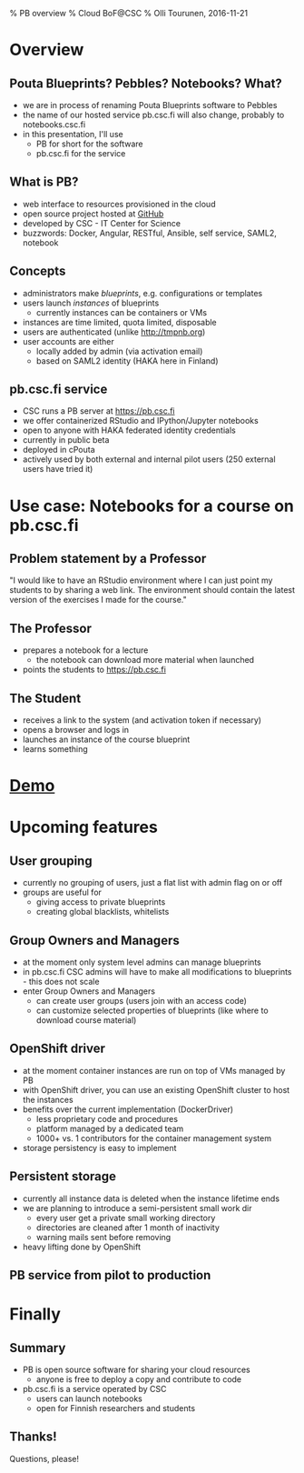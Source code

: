 % PB overview
% Cloud BoF@CSC
% Olli Tourunen, 2016-11-21

# Overview

## Pouta Blueprints? Pebbles? Notebooks? What? 

- we are in process of renaming Pouta Blueprints software to Pebbles
- the name of our hosted service pb.csc.fi will also change, probably to notebooks.csc.fi
- in this presentation, I'll use 
    - PB for short for the software
    - pb.csc.fi for the service

## What is PB?

- web interface to resources provisioned in the cloud
- open source project hosted at [GitHub](https://github.com/CSC-IT-Center-for-Science/pouta-blueprints)
- developed by CSC - IT Center for Science 
- buzzwords: Docker, Angular, RESTful, Ansible, self service, SAML2, notebook

## Concepts

- administrators make _blueprints_, e.g. configurations or templates
- users launch _instances_ of blueprints
    - currently instances can be containers or VMs
- instances are time limited, quota limited, disposable
- users are authenticated (unlike http://tmpnb.org)
- user accounts are either
    - locally added by admin (via activation email)
    - based on SAML2 identity (HAKA here in Finland)

## pb.csc.fi service

- CSC runs a PB server at https://pb.csc.fi
- we offer containerized RStudio and IPython/Jupyter notebooks
- open to anyone with HAKA federated identity credentials
- currently in public beta
- deployed in cPouta
- actively used by both external and internal pilot users (250 external users have tried it)

# Use case: Notebooks for a course on pb.csc.fi

## Problem statement by a Professor 

"I would like to have an RStudio environment where I can just point my
students to by sharing a web link. The environment should contain the latest
version of the exercises I made for the course."
 
## The Professor 

- prepares a notebook for a lecture
    - the notebook can download more material when launched
- points the students to https://pb.csc.fi

## The Student

- receives a link to the system (and activation token if necessary)
- opens a browser and logs in 
- launches an instance of the course blueprint
- learns something

# [Demo](https://pb.csc.fi)

# Upcoming features

## User grouping

- currently no grouping of users, just a flat list with admin flag on or off
- groups are useful for  
    - giving access to private blueprints
    - creating global blacklists, whitelists

## Group Owners and Managers

- at the moment only system level admins can manage blueprints
- in pb.csc.fi CSC admins will have to make all modifications to blueprints - this does not scale
- enter Group Owners and Managers
    - can create user groups (users join with an access code)
    - can customize selected properties of blueprints (like where to download course material)

## OpenShift driver

- at the moment container instances are run on top of VMs managed by PB
- with OpenShift driver, you can use an existing OpenShift cluster to host the instances
- benefits over the current implementation (DockerDriver)
    - less proprietary code and procedures
    - platform managed by a dedicated team
    - 1000+ vs. 1 contributors for the container management system 
- storage persistency is easy to implement

## Persistent storage

- currently all instance data is deleted when the instance lifetime ends
- we are planning to introduce a semi-persistent small work dir
    - every user get a private small working directory
    - directories are cleaned after 1 month of inactivity
    - warning mails sent before removing
- heavy lifting done by OpenShift

## PB service from pilot to production

# Finally

## Summary

- PB is open source software for sharing your cloud resources
    - anyone is free to deploy a copy and contribute to code
- pb.csc.fi is a service operated by CSC
    - users can launch notebooks
    - open for Finnish researchers and students

## Thanks! 

Questions, please!
